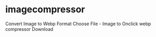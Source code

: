 # imagecompressor
Convert Image to Webp Format
Choose File - Image to Onclick webp compressor Download
